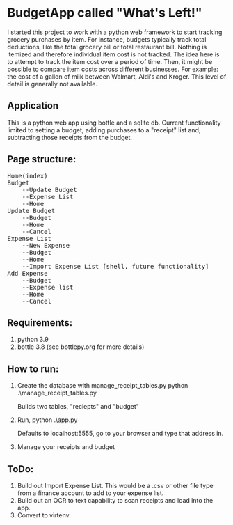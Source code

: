 # BudgetApp called "What's Left!"
I started this project to work with a python web framework to start tracking grocery purchases by item. For instance, budgets
typically track total deductions, like the total grocery bill or total restaurant bill.  Nothing is itemized and therefore
individual item cost is not tracked. The idea here is to attempt to track the item cost over a period of time. Then, it might
be possible to compare item costs across different businesses. For example: the cost of a gallon of milk between Walmart, Aldi's and Kroger. This level of detail is generally not available.

## Application
This is a python web app using bottle and a sqlite db. 
Current functionality limited to setting a budget, adding purchases to a "receipt" list and, subtracting those receipts from the budget. 

## Page structure: 
<pre>
Home(index)
Budget
	--Update Budget
	--Expense List
	--Home
Update Budget
	--Budget
	--Home
	--Cancel
Expense List
	--New Expense 
	--Budget 
	--Home 
	--Import Expense List [shell, future functionality]
Add Expense
	--Budget 
	--Expense list
	--Home 
	--Cancel
</pre>

## Requirements: 
1. python 3.9
2. bottle 3.8 (see bottlepy.org for more details)

## How to run: 
1. Create the database with manage_receipt_tables.py
	python .\manage_receipt_tables.py 
	
	Builds two tables, "reciepts" and "budget"

2. Run, python .\app.py

	Defaults to localhost:5555, go to your browser and type that address in. 

3. Manage your receipts and budget 

## ToDo: 
1. Build out Import Expense List.  This would be a .csv or other file type from a finance account to add to your expense list. 
2. Build out an OCR to text capability to scan receipts and load into the app.
3. Convert to virtenv.
